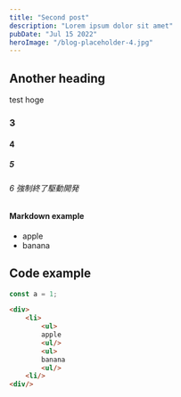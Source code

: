 ```yaml
---
title: "Second post"
description: "Lorem ipsum dolor sit amet"
pubDate: "Jul 15 2022"
heroImage: "/blog-placeholder-4.jpg"
---
```

## Another heading
test hoge

### 3

#### 4

##### 5
###### 6 強制終了駆動開発

#### Markdown example
- apple
- banana

## Code example

```js
const a = 1;
```

```html
<div>
	<li>
		<ul>
		apple
		<ul/>
		<ul>
		banana
		<ul/>
	<li/>
<div/>
```